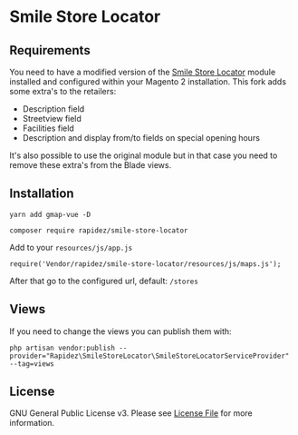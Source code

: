 # Smile Store Locator

## Requirements

You need to have a modified version of the [Smile Store Locator](https://github.com/pimruiter/magento2-module-store-locator/tree/feature/stable) module installed and configured within your Magento 2 installation. This fork adds some extra's to the retailers:

- Description field
- Streetview field
- Facilities field
- Description and display from/to fields on special opening hours

It's also possible to use the original module but in that case you need to remove these extra's from the Blade views.

## Installation

```
yarn add gmap-vue -D
```

```
composer require rapidez/smile-store-locator
```

Add to your `resources/js/app.js`
```
require('Vendor/rapidez/smile-store-locator/resources/js/maps.js');
```

After that go to the configured url, default: `/stores`

## Views

If you need to change the views you can publish them with:
```
php artisan vendor:publish --provider="Rapidez\SmileStoreLocator\SmileStoreLocatorServiceProvider" --tag=views
```

## License

GNU General Public License v3. Please see [License File](LICENSE) for more information.

